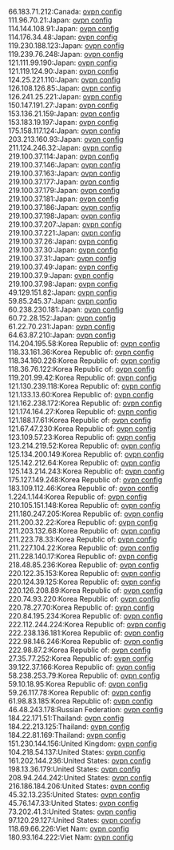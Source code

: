 66.183.71.212:Canada: [ovpn config](vpn/66_183_71_212.ovpn)  
111.96.70.21:Japan: [ovpn config](vpn/111_96_70_21.ovpn)  
114.144.108.91:Japan: [ovpn config](vpn/114_144_108_91.ovpn)  
114.176.34.48:Japan: [ovpn config](vpn/114_176_34_48.ovpn)  
119.230.188.123:Japan: [ovpn config](vpn/119_230_188_123.ovpn)  
119.239.76.248:Japan: [ovpn config](vpn/119_239_76_248.ovpn)  
121.111.99.190:Japan: [ovpn config](vpn/121_111_99_190.ovpn)  
121.119.124.90:Japan: [ovpn config](vpn/121_119_124_90.ovpn)  
124.25.221.110:Japan: [ovpn config](vpn/124_25_221_110.ovpn)  
126.108.126.85:Japan: [ovpn config](vpn/126_108_126_85.ovpn)  
126.241.25.221:Japan: [ovpn config](vpn/126_241_25_221.ovpn)  
150.147.191.27:Japan: [ovpn config](vpn/150_147_191_27.ovpn)  
153.136.21.159:Japan: [ovpn config](vpn/153_136_21_159.ovpn)  
153.183.19.197:Japan: [ovpn config](vpn/153_183_19_197.ovpn)  
175.158.117.124:Japan: [ovpn config](vpn/175_158_117_124.ovpn)  
203.213.160.93:Japan: [ovpn config](vpn/203_213_160_93.ovpn)  
211.124.246.32:Japan: [ovpn config](vpn/211_124_246_32.ovpn)  
219.100.37.114:Japan: [ovpn config](vpn/219_100_37_114.ovpn)  
219.100.37.146:Japan: [ovpn config](vpn/219_100_37_146.ovpn)  
219.100.37.163:Japan: [ovpn config](vpn/219_100_37_163.ovpn)  
219.100.37.177:Japan: [ovpn config](vpn/219_100_37_177.ovpn)  
219.100.37.179:Japan: [ovpn config](vpn/219_100_37_179.ovpn)  
219.100.37.181:Japan: [ovpn config](vpn/219_100_37_181.ovpn)  
219.100.37.186:Japan: [ovpn config](vpn/219_100_37_186.ovpn)  
219.100.37.198:Japan: [ovpn config](vpn/219_100_37_198.ovpn)  
219.100.37.207:Japan: [ovpn config](vpn/219_100_37_207.ovpn)  
219.100.37.221:Japan: [ovpn config](vpn/219_100_37_221.ovpn)  
219.100.37.26:Japan: [ovpn config](vpn/219_100_37_26.ovpn)  
219.100.37.30:Japan: [ovpn config](vpn/219_100_37_30.ovpn)  
219.100.37.31:Japan: [ovpn config](vpn/219_100_37_31.ovpn)  
219.100.37.49:Japan: [ovpn config](vpn/219_100_37_49.ovpn)  
219.100.37.9:Japan: [ovpn config](vpn/219_100_37_9.ovpn)  
219.100.37.98:Japan: [ovpn config](vpn/219_100_37_98.ovpn)  
49.129.151.82:Japan: [ovpn config](vpn/49_129_151_82.ovpn)  
59.85.245.37:Japan: [ovpn config](vpn/59_85_245_37.ovpn)  
60.238.230.181:Japan: [ovpn config](vpn/60_238_230_181.ovpn)  
60.72.28.152:Japan: [ovpn config](vpn/60_72_28_152.ovpn)  
61.22.70.231:Japan: [ovpn config](vpn/61_22_70_231.ovpn)  
64.63.87.210:Japan: [ovpn config](vpn/64_63_87_210.ovpn)  
114.204.195.58:Korea Republic of: [ovpn config](vpn/114_204_195_58.ovpn)  
118.33.161.36:Korea Republic of: [ovpn config](vpn/118_33_161_36.ovpn)  
118.34.160.226:Korea Republic of: [ovpn config](vpn/118_34_160_226.ovpn)  
118.36.76.122:Korea Republic of: [ovpn config](vpn/118_36_76_122.ovpn)  
119.201.99.42:Korea Republic of: [ovpn config](vpn/119_201_99_42.ovpn)  
121.130.239.118:Korea Republic of: [ovpn config](vpn/121_130_239_118.ovpn)  
121.133.13.60:Korea Republic of: [ovpn config](vpn/121_133_13_60.ovpn)  
121.162.238.172:Korea Republic of: [ovpn config](vpn/121_162_238_172.ovpn)  
121.174.164.27:Korea Republic of: [ovpn config](vpn/121_174_164_27.ovpn)  
121.188.17.61:Korea Republic of: [ovpn config](vpn/121_188_17_61.ovpn)  
121.67.47.230:Korea Republic of: [ovpn config](vpn/121_67_47_230.ovpn)  
123.109.57.23:Korea Republic of: [ovpn config](vpn/123_109_57_23.ovpn)  
123.214.219.52:Korea Republic of: [ovpn config](vpn/123_214_219_52.ovpn)  
125.134.200.149:Korea Republic of: [ovpn config](vpn/125_134_200_149.ovpn)  
125.142.212.64:Korea Republic of: [ovpn config](vpn/125_142_212_64.ovpn)  
125.143.214.243:Korea Republic of: [ovpn config](vpn/125_143_214_243.ovpn)  
175.127.149.248:Korea Republic of: [ovpn config](vpn/175_127_149_248.ovpn)  
183.109.112.46:Korea Republic of: [ovpn config](vpn/183_109_112_46.ovpn)  
1.224.1.144:Korea Republic of: [ovpn config](vpn/1_224_1_144.ovpn)  
210.105.151.148:Korea Republic of: [ovpn config](vpn/210_105_151_148.ovpn)  
211.180.247.205:Korea Republic of: [ovpn config](vpn/211_180_247_205.ovpn)  
211.200.32.22:Korea Republic of: [ovpn config](vpn/211_200_32_22.ovpn)  
211.203.132.68:Korea Republic of: [ovpn config](vpn/211_203_132_68.ovpn)  
211.223.78.33:Korea Republic of: [ovpn config](vpn/211_223_78_33.ovpn)  
211.227.104.22:Korea Republic of: [ovpn config](vpn/211_227_104_22.ovpn)  
211.228.140.17:Korea Republic of: [ovpn config](vpn/211_228_140_17.ovpn)  
218.48.85.236:Korea Republic of: [ovpn config](vpn/218_48_85_236.ovpn)  
220.122.35.153:Korea Republic of: [ovpn config](vpn/220_122_35_153.ovpn)  
220.124.39.125:Korea Republic of: [ovpn config](vpn/220_124_39_125.ovpn)  
220.126.208.89:Korea Republic of: [ovpn config](vpn/220_126_208_89.ovpn)  
220.74.93.220:Korea Republic of: [ovpn config](vpn/220_74_93_220.ovpn)  
220.78.27.70:Korea Republic of: [ovpn config](vpn/220_78_27_70.ovpn)  
220.84.195.234:Korea Republic of: [ovpn config](vpn/220_84_195_234.ovpn)  
222.112.244.224:Korea Republic of: [ovpn config](vpn/222_112_244_224.ovpn)  
222.238.136.181:Korea Republic of: [ovpn config](vpn/222_238_136_181.ovpn)  
222.98.146.246:Korea Republic of: [ovpn config](vpn/222_98_146_246.ovpn)  
222.98.87.2:Korea Republic of: [ovpn config](vpn/222_98_87_2.ovpn)  
27.35.77.252:Korea Republic of: [ovpn config](vpn/27_35_77_252.ovpn)  
39.122.37.166:Korea Republic of: [ovpn config](vpn/39_122_37_166.ovpn)  
58.238.253.79:Korea Republic of: [ovpn config](vpn/58_238_253_79.ovpn)  
59.10.18.95:Korea Republic of: [ovpn config](vpn/59_10_18_95.ovpn)  
59.26.117.78:Korea Republic of: [ovpn config](vpn/59_26_117_78.ovpn)  
61.98.83.185:Korea Republic of: [ovpn config](vpn/61_98_83_185.ovpn)  
46.48.243.178:Russian Federation: [ovpn config](vpn/46_48_243_178.ovpn)  
184.22.171.51:Thailand: [ovpn config](vpn/184_22_171_51.ovpn)  
184.22.213.125:Thailand: [ovpn config](vpn/184_22_213_125.ovpn)  
184.22.81.169:Thailand: [ovpn config](vpn/184_22_81_169.ovpn)  
151.230.144.156:United Kingdom: [ovpn config](vpn/151_230_144_156.ovpn)  
104.218.54.137:United States: [ovpn config](vpn/104_218_54_137.ovpn)  
161.202.144.236:United States: [ovpn config](vpn/161_202_144_236.ovpn)  
198.13.36.179:United States: [ovpn config](vpn/198_13_36_179.ovpn)  
208.94.244.242:United States: [ovpn config](vpn/208_94_244_242.ovpn)  
216.186.184.206:United States: [ovpn config](vpn/216_186_184_206.ovpn)  
45.32.13.235:United States: [ovpn config](vpn/45_32_13_235.ovpn)  
45.76.147.33:United States: [ovpn config](vpn/45_76_147_33.ovpn)  
73.202.41.3:United States: [ovpn config](vpn/73_202_41_3.ovpn)  
97.120.29.127:United States: [ovpn config](vpn/97_120_29_127.ovpn)  
118.69.66.226:Viet Nam: [ovpn config](vpn/118_69_66_226.ovpn)  
180.93.164.222:Viet Nam: [ovpn config](vpn/180_93_164_222.ovpn)  
